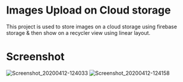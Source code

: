 # Images Upload on Cloud storage
This project is used to store images on a cloud storage using firebase storage & then show on a recycler view using linear layout.
# Screenshot
![Screenshot_20200412-124033](https://user-images.githubusercontent.com/61203836/79063232-f8059500-7cbd-11ea-9cc3-d17145929433.png)
![Screenshot_20200412-124158](https://user-images.githubusercontent.com/61203836/79063105-48c8be00-7cbd-11ea-88a3-41a989a8bf27.png)

